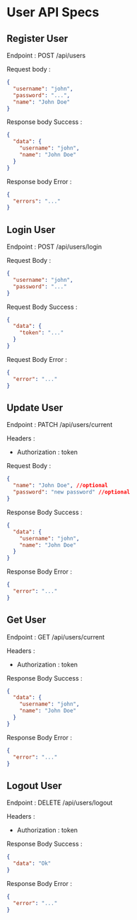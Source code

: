 # User API Specs

## Register User

Endpoint : POST /api/users

Request body :

```json
{
  "username": "john",
  "password": "...",
  "name": "John Doe"
}
```

Response body Success :

```json
{
  "data": {
    "username": "john",
    "name": "John Doe"
  }
}
```

Response body Error :

```json
{
  "errors": "..."
}
```

## Login User

Endpoint : POST /api/users/login

Request Body :

```json
{
  "username": "john",
  "password": "..."
}
```

Request Body Success :

```json
{
  "data": {
    "token": "..."
  }
}
```

Request Body Error :

```json
{
  "error": "..."
}
```

## Update User

Endpoint : PATCH /api/users/current

Headers :

- Authorization : token

Request Body :

```json
{
  "name": "John Doe", //optional
  "password": "new password" //optional
}
```

Response Body Success :

```json
{
  "data": {
    "username": "john",
    "name": "John Doe"
  }
}
```

Response Body Error :

```json
{
  "error": "..."
}
```

## Get User

Endpoint : GET /api/users/current

Headers :

- Authorization : token

Response Body Success :

```json
{
  "data": {
    "username": "john",
    "name": "John Doe"
  }
}
```

Response Body Error :

```json
{
  "error": "..."
}
```

## Logout User

Endpoint : DELETE /api/users/logout

Headers :

- Authorization : token

Response Body Success :

```json
{
  "data": "Ok"
}
```

Response Body Error :

```json
{
  "error": "..."
}
```
